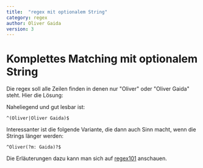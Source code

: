```yaml
---
title:  "regex mit optionalem String"
category: regex
author: Oliver Gaida
version: 3
---
```


# Komplettes Matching mit optionalem String

Die regex soll alle Zeilen finden in denen nur "Oliver" oder "Oliver Gaida" steht. Hier die Lösung:

Naheliegend und gut lesbar ist:

```regex
^(Oliver|Oliver Gaida)$
```

Interessanter ist die folgende Variante, die dann auch Sinn macht, wenn die Strings länger werden:

```regex
^Oliver(?m: Gaida)?$
```

Die Erläuterungen dazu kann man sich auf [regex101](https://regex101.com/) anschauen.

